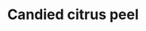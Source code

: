 ---
index: 1
title: Candied citrus peel
product: lemon
book: 30 ingredients
page: 160
dish: basics
tags:
-
sub:
-
fresh:
  - item:
    quantity:
    unit:
stock:
  - item:
    quantity:
    unit:
basic:
-
directions:
-
info:
source:
    title:
    url: 
---